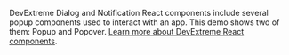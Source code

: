 DevExtreme Dialog and Notification React components include several popup components used to interact with an app. This demo shows two of them: Popup and Popover. [Learn more about DevExtreme React components](/Documentation/Guide/React_Components/DevExtreme_React_Components/).